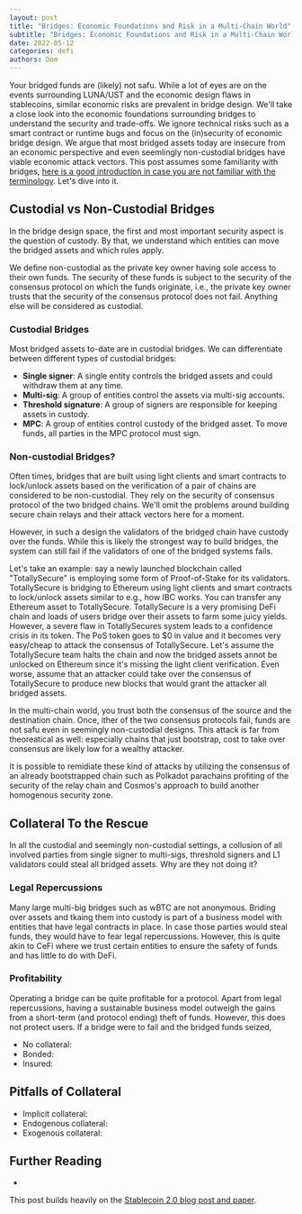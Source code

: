 ```yaml
---
layout: post
title: "Bridges: Economic Foundations and Risk in a Multi-Chain World"
subtitle: "Bridges: Economic Foundations and Risk in a Multi-Chain World"
date: 2022-05-12
categories: defi
authors: Dom
---
```


Your bridged funds are (likely) not safu.
While a lot of eyes are on the events surrounding LUNA/UST and the economic design flaws in stablecoins, similar economic risks are prevalent in bridge design.
We'll take a close look into the economic foundations surrounding bridges to understand the security and trade-offs.
We ignore technical risks such as a smart contract or runtime bugs and focus on the (in)security of economic bridge design.
We argue that most bridged assets today are insecure from an economic perspective and even seemlingly non-custodial bridges have viable economic attack vectors.
This post assumes some familiarity with bridges, [here is a good introduction in case you are not familiar with the terminology]().
Let's dive into it.

## Custodial vs Non-Custodial Bridges

In the bridge design space, the first and most important security aspect is the question of custody.
By that, we understand which entities can move the bridged assets and which rules apply.

We define non-custodial as the private key owner having sole access to their own funds.
The security of these funds is subject to the security of the consensus protocol on which the funds originate, i.e., the private key owner trusts that the security of the consensus protocol does not fail.
Anything else will be considered as custodial.

### Custodial Bridges

Most bridged assets to-date are in custodial bridges.
We can differentiate between different types of custodial bridges:

- **Single signer**: A single entity controls the bridged assets and could withdraw them at any time.
- **Multi-sig**: A group of entities control the assets via multi-sig accounts. 
- **Threshold signature**: A group of signers are responsible for keeping assets in custody.
- **MPC**: A group of entities control custody of the bridged asset. To move funds, all parties in the MPC protocol must sign. 

### Non-custodial Bridges?

Often times, bridges that are built using light clients and smart contracts to lock/unlock assets based on the verification of a pair of chains are considered to be non-custodial.
They rely on the security of consensus protocol of the two bridged chains.
We'll omit the problems around building secure chain relays and their attack vectors here for a moment.

However, in such a design the validators of the bridged chain have custody over the funds.
While this is likely the strongest way to build bridges, the system can still fail if the validators of one of the bridged systems fails.

Let's take an example: say a newly launched blockchain called "TotallySecure" is employing some form of Proof-of-Stake for its validators.
TotallySecure is bridging to Ethereum using light clients and smart contracts to lock/unlock assets similar to e.g., how IBC works.
You can transfer any Ethereum asset to TotallySecure.
TotallySecure is a very promising DeFi chain and loads of users bridge over their assets to farm some juicy yields.
However, a severe flaw in TotallySecures system leads to a confidence crisis in its token.
The PoS token goes to $0 in value and it becomes very easy/cheap to attack the consensus of TotallySecure.
Let's assume the TotallySecure team halts the chain and now the bridged assets annot be unlocked on Ethereum since it's missing the light client verification.
Even worse, assume that an attacker could take over the consensus of TotallySecure to produce new blocks that would grant the attacker all bridged assets.

In the multi-chain world, you trust both the consensus of the source and the destination chain.
Once, ither of the two consensus protocols fail, funds are not safu even in seemingly non-custodial designs.
This attack is far from theoreatical as well: especially chains that just bootstrap, cost to take over consensus are likely low for a wealthy attacker.

It is possible to remidiate these kind of attacks by utilizing the consensus of an already bootstrapped chain such as Polkadot parachains profiting of the security of the relay chain and Cosmos's approach to build another homogenous security zone.

## Collateral To the Rescue

In all the custodial and seemingly non-custodial settings, a collusion of all involved parties from single signer to multi-sigs, threshold signers and L1 validators could steal all bridged assets.
Why are they not doing it?

### Legal Repercussions

Many large multi-big bridges such as wBTC are not anonymous.
Briding over assets and tkaing them into custody is part of a business model with entities that have legal contracts in place.
In case those parties would steal funds, they would have to fear legal repercussions.
However, this is quite akin to CeFi where we trust certain entities to ensure the safety of funds and has little to do with DeFi.

### Profitability

Operating a bridge can be quite profitable for a protocol.
Apart from legal repercussions, having a sustainable business model outweigh the gains from a short-term (and protocol ending) theft of funds.
However, this does not protect users.
If a bridge were to fail and the bridged funds seized, 


- No collateral:
- Bonded:
- Insured:

## Pitfalls of Collateral



- Implicit collateral:
- Endogenous collateral:
- Exogenous collateral:


## Further Reading
- 
This post builds heavily on the [Stablecoin 2.0 blog post and paper](https://medium.com/coinmonks/stablecoins-2-0-economic-foundations-for-defi-b9ab38500b87).

